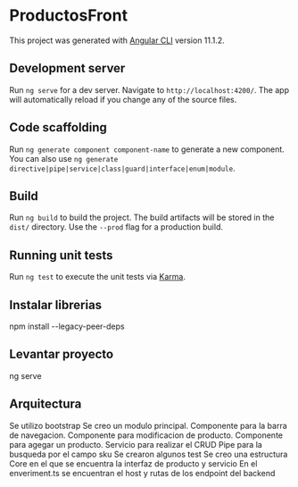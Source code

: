 # ProductosFront

This project was generated with [Angular CLI](https://github.com/angular/angular-cli) version 11.1.2.

## Development server

Run `ng serve` for a dev server. Navigate to `http://localhost:4200/`. The app will automatically reload if you change any of the source files.

## Code scaffolding

Run `ng generate component component-name` to generate a new component. You can also use `ng generate directive|pipe|service|class|guard|interface|enum|module`.

## Build

Run `ng build` to build the project. The build artifacts will be stored in the `dist/` directory. Use the `--prod` flag for a production build.

## Running unit tests

Run `ng test` to execute the unit tests via [Karma](https://karma-runner.github.io).

## Instalar librerias
npm install --legacy-peer-deps

## Levantar proyecto
ng serve

## Arquitectura
Se utilizo bootstrap
Se creo un modulo principal.
Componente para la barra de navegacion.
Componente para modificacion de producto.
Componente para agegar un producto.
Servicio para realizar el CRUD
Pipe para la busqueda por el campo sku
Se crearon algunos test
Se creo una estructura Core en el que se encuentra la interfaz de producto y servicio
En el enveriment.ts se encuentran el host y rutas de los endpoint del backend

